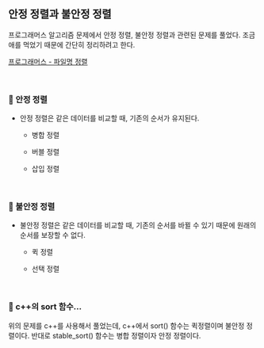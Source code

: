 ## 안정 정렬과 불안정 정렬

프로그래머스 알고리즘 문제에서 안정 정렬, 불안정 정렬과 관련된 문제를 풀었다. 조금 애를 먹었기 때문에 간단히 정리하려고 한다.

[프로그래머스 - 파일명 정렬](https://programmers.co.kr/learn/courses/30/lessons/17686)

<br>

### :book: 안정 정렬

- 안정 정렬은 같은 데이터를 비교할 때, 기존의 순서가 유지된다.

  - 병합 정렬

  - 버블 정렬

  - 삽입 정렬

<br>

### :book: 불안정 정렬

- 불안정 정렬은 같은 데이터를 비교할 때, 기존의 순서를 바뀔 수 있기 때문에 원래의 순서를 보장할 수 없다.

  - 퀵 정렬

  - 선택 정렬

<br>

### :book: c++의 sort 함수...

위의 문제를 c++를 사용해서 풀었는데, c++에서 sort() 함수는 퀵정렬이며 불안정 정렬이다. 반대로 stable_sort() 함수는 병합 정렬이자 안정 정렬이다.
